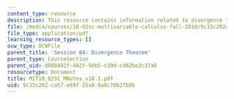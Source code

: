 ```yaml
---
content_type: resource
description: This resource contains information related to divergence theorem.
file: /media/courses/18-02sc-multivariable-calculus-fall-2010/9c15c202ca57e69f25a98a0c76b2fb8b_MIT18_02SC_MNotes_v10.1.pdf
file_type: application/pdf
learning_resource_types: []
ocw_type: OCWFile
parent_title: 'Session 84: Divergence Theorem'
parent_type: CourseSection
parent_uid: d088492f-402f-9db5-c30d-cd82be2c37a6
resourcetype: Document
title: MIT18_02SC_MNotes_v10.1.pdf
uid: 9c15c202-ca57-e69f-25a9-8a0c76b2fb8b
---
```

